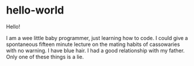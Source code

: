 # hello-world

Hello!

I am a wee little baby programmer, just learning how to code.
I could give a spontaneous fifteen minute lecture on the mating habits of 
cassowaries with no warning. I have blue hair. I had a good relationship
with my father. Only one of these things is a lie.
